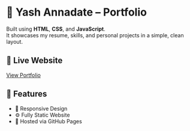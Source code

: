 # 💼 Yash Annadate – Portfolio

Built using **HTML**, **CSS**, and **JavaScript**.  
It showcases my resume, skills, and personal projects in a simple, clean layout.

## 🔗 Live Website
[View Portfolio](https://yashannadate.github.io/PORTFOLIO-WEB/)

## 📄 Features
- 🎨 Responsive Design
- ⚙️ Fully Static Website
- 🚀 Hosted via GitHub Pages

